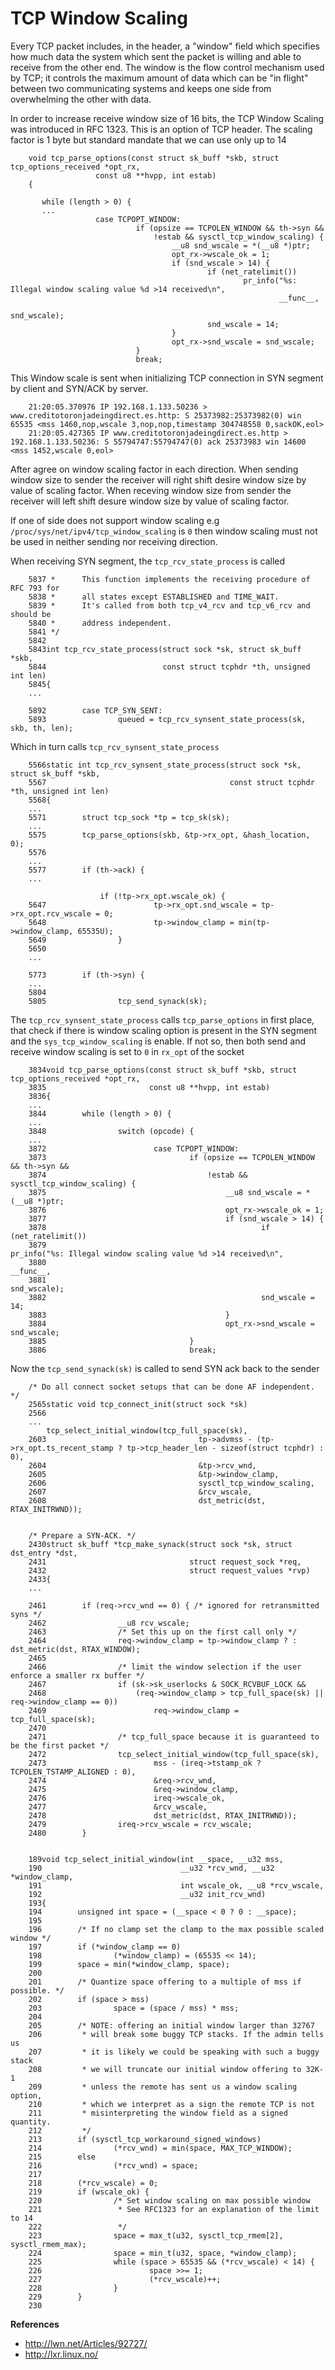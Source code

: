 # TCP Window Scaling

Every TCP packet includes, in the header, a "window" field which specifies how much data the system which sent the packet is willing and able to receive from the other end. The window is the flow control mechanism used by TCP; it controls the maximum amount of data which can be "in flight" between two communicating systems and keeps one side from overwhelming the other with data.

In order to increase receive window size of 16 bits, the TCP Window Scaling was introduced in RFC 1323. This is an option of TCP header. The scaling factor is 1 byte but standard mandate that we can use only up to 14

        void tcp_parse_options(const struct sk_buff *skb, struct tcp_options_received *opt_rx,
                       const u8 **hvpp, int estab)
        {

           while (length > 0) {
           ...
                       case TCPOPT_WINDOW:
                                if (opsize == TCPOLEN_WINDOW && th->syn &&
                                    !estab && sysctl_tcp_window_scaling) {
                                        __u8 snd_wscale = *(__u8 *)ptr;
                                        opt_rx->wscale_ok = 1;
                                        if (snd_wscale > 14) {
                                                if (net_ratelimit())
                                                        pr_info("%s: Illegal window scaling value %d >14 received\n",
                                                                __func__,
                                                                snd_wscale);
                                                snd_wscale = 14;
                                        }
                                        opt_rx->snd_wscale = snd_wscale;
                                }
                                break;

This Window scale is sent when initializing TCP connection in SYN segment by client and SYN/ACK by server.

        21:20:05.370976 IP 192.168.1.133.50236 > www.creditotoronjadeingdirect.es.http: S 25373982:25373982(0) win 65535 <mss 1460,nop,wscale 3,nop,nop,timestamp 304748558 0,sackOK,eol>
        21:20:05.427365 IP www.creditotoronjadeingdirect.es.http > 192.168.1.133.50236: S 55794747:55794747(0) ack 25373983 win 14600 <mss 1452,wscale 0,eol>
        
After agree on window scaling factor in each direction. When sending window size to sender the receiver will right shift desire window 
size by value of scaling factor. When receving window size from sender the receiver will left shift desure window size by value of 
scaling factor.

If one of side does not support window scaling e.g `/proc/sys/net/ipv4/tcp_window_scaling` is `0` then window scaling must not be used
in neither sending nor receiving direction.

When receiving SYN segment, the `tcp_rcv_state_process` is called 

        5837 *      This function implements the receiving procedure of RFC 793 for
        5838 *      all states except ESTABLISHED and TIME_WAIT.
        5839 *      It's called from both tcp_v4_rcv and tcp_v6_rcv and should be
        5840 *      address independent.
        5841 */
        5842
        5843int tcp_rcv_state_process(struct sock *sk, struct sk_buff *skb,
        5844                          const struct tcphdr *th, unsigned int len)
        5845{
        ...

        5892        case TCP_SYN_SENT:
        5893                queued = tcp_rcv_synsent_state_process(sk, skb, th, len);

Which in turn calls `tcp_rcv_synsent_state_process` 

        5566static int tcp_rcv_synsent_state_process(struct sock *sk, struct sk_buff *skb,
        5567                                         const struct tcphdr *th, unsigned int len)
        5568{
        ...
        5571        struct tcp_sock *tp = tcp_sk(sk);
        ...
        5575        tcp_parse_options(skb, &tp->rx_opt, &hash_location, 0);
        5576
        ...
        5577        if (th->ack) {
        ...

                        if (!tp->rx_opt.wscale_ok) {
        5647                        tp->rx_opt.snd_wscale = tp->rx_opt.rcv_wscale = 0;
        5648                        tp->window_clamp = min(tp->window_clamp, 65535U);
        5649                }
        5650
        ...
 
        5773        if (th->syn) {
        ...
        5804
        5805                tcp_send_synack(sk);

The `tcp_rcv_synsent_state_process` calls `tcp_parse_options` in first place, that check if there is window scaling option 
is present in the SYN segment and the `sys_tcp_window_scaling` is enable. If not so, then both send and receive window 
scaling is set to `0` in `rx_opt` of the socket

        3834void tcp_parse_options(const struct sk_buff *skb, struct tcp_options_received *opt_rx,
        3835                       const u8 **hvpp, int estab)
        3836{
        ...
        3844        while (length > 0) {
        ...
        3848                switch (opcode) {
        ...
        3872                        case TCPOPT_WINDOW:
        3873                                if (opsize == TCPOLEN_WINDOW && th->syn &&
        3874                                    !estab && sysctl_tcp_window_scaling) {
        3875                                        __u8 snd_wscale = *(__u8 *)ptr;
        3876                                        opt_rx->wscale_ok = 1;
        3877                                        if (snd_wscale > 14) {
        3878                                                if (net_ratelimit())
        3879                                                        pr_info("%s: Illegal window scaling value %d >14 received\n",
        3880                                                                __func__,
        3881                                                                snd_wscale);
        3882                                                snd_wscale = 14;
        3883                                        }
        3884                                        opt_rx->snd_wscale = snd_wscale;
        3885                                }
        3886                                break;


Now the `tcp_send_synack(sk)` is called to send SYN ack back to the sender 

        /* Do all connect socket setups that can be done AF independent. */
        2565static void tcp_connect_init(struct sock *sk)
        2566
        ...
            tcp_select_initial_window(tcp_full_space(sk),
        2603                                  tp->advmss - (tp->rx_opt.ts_recent_stamp ? tp->tcp_header_len - sizeof(struct tcphdr) : 0),
        2604                                  &tp->rcv_wnd,
        2605                                  &tp->window_clamp,
        2606                                  sysctl_tcp_window_scaling,
        2607                                  &rcv_wscale,
        2608                                  dst_metric(dst, RTAX_INITRWND));


        /* Prepare a SYN-ACK. */
        2430struct sk_buff *tcp_make_synack(struct sock *sk, struct dst_entry *dst,
        2431                                struct request_sock *req,
        2432                                struct request_values *rvp)
        2433{
        ...

        2461        if (req->rcv_wnd == 0) { /* ignored for retransmitted syns */
        2462                __u8 rcv_wscale;
        2463                /* Set this up on the first call only */
        2464                req->window_clamp = tp->window_clamp ? : dst_metric(dst, RTAX_WINDOW);
        2465
        2466                /* limit the window selection if the user enforce a smaller rx buffer */
        2467                if (sk->sk_userlocks & SOCK_RCVBUF_LOCK &&
        2468                    (req->window_clamp > tcp_full_space(sk) || req->window_clamp == 0))
        2469                        req->window_clamp = tcp_full_space(sk);
        2470
        2471                /* tcp_full_space because it is guaranteed to be the first packet */
        2472                tcp_select_initial_window(tcp_full_space(sk),
        2473                        mss - (ireq->tstamp_ok ? TCPOLEN_TSTAMP_ALIGNED : 0),
        2474                        &req->rcv_wnd,
        2475                        &req->window_clamp,
        2476                        ireq->wscale_ok,
        2477                        &rcv_wscale,
        2478                        dst_metric(dst, RTAX_INITRWND));
        2479                ireq->rcv_wscale = rcv_wscale;
        2480        }


        189void tcp_select_initial_window(int __space, __u32 mss,
        190                               __u32 *rcv_wnd, __u32 *window_clamp,
        191                               int wscale_ok, __u8 *rcv_wscale,
        192                               __u32 init_rcv_wnd)
        193{
        194        unsigned int space = (__space < 0 ? 0 : __space);
        195
        196        /* If no clamp set the clamp to the max possible scaled window */
        197        if (*window_clamp == 0)
        198                (*window_clamp) = (65535 << 14);
        199        space = min(*window_clamp, space);
        200
        201        /* Quantize space offering to a multiple of mss if possible. */
        202        if (space > mss)
        203                space = (space / mss) * mss;
        204
        205        /* NOTE: offering an initial window larger than 32767
        206         * will break some buggy TCP stacks. If the admin tells us
        207         * it is likely we could be speaking with such a buggy stack
        208         * we will truncate our initial window offering to 32K-1
        209         * unless the remote has sent us a window scaling option,
        210         * which we interpret as a sign the remote TCP is not
        211         * misinterpreting the window field as a signed quantity.
        212         */
        213        if (sysctl_tcp_workaround_signed_windows)
        214                (*rcv_wnd) = min(space, MAX_TCP_WINDOW);
        215        else
        216                (*rcv_wnd) = space;
        217
        218        (*rcv_wscale) = 0;
        219        if (wscale_ok) {
        220                /* Set window scaling on max possible window
        221                 * See RFC1323 for an explanation of the limit to 14
        222                 */
        223                space = max_t(u32, sysctl_tcp_rmem[2], sysctl_rmem_max);
        224                space = min_t(u32, space, *window_clamp);
        225                while (space > 65535 && (*rcv_wscale) < 14) {
        226                        space >>= 1;
        227                        (*rcv_wscale)++;
        228                }
        229        }
        230


**References**

* http://lwn.net/Articles/92727/
* http://lxr.linux.no/
